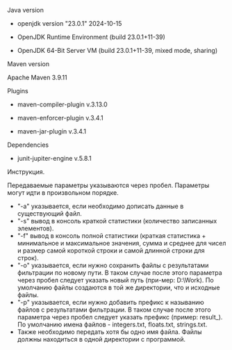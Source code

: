 Java version

* openjdk version "23.0.1" 2024-10-15

* OpenJDK Runtime Environment (build 23.0.1+11-39)

* OpenJDK 64-Bit Server VM (build 23.0.1+11-39, mixed mode, sharing)

Maven version

Apache Maven 3.9.11

Plugins

* maven-compiler-plugin v.3.13.0

* maven-enforcer-plugin v.3.4.1

* maven-jar-plugin v.3.4.1

Dependencies

* junit-jupiter-engine v.5.8.1

Инструкция.

Передаваемые параметры указываются через пробел. Параметры могут идти в произвольном порядке.

*	"-a" указывается, если необходимо дописать данные в существующий файл.
*	"-s" вывод в консоль краткой статистики (количество записанных элементов).
*	"-f" вывод в консоль полной статистики (краткая статистика + минимальное и максимальное значения, сумма и среднее для чисел и размер самой короткой строки и самой длинной строки для строк).
*	"-o" указывается, если нужно сохранить файлы с результатами фильтрации по новому пути. В таком случае после этого параметра через пробел следует указать новый путь (при-мер: D:\Work). По умолчанию файлы создаются в той же директории, что и исходные файлы.
*	"-p" указывается, если нужно добавить префикс к называнию файлов с результатами фильтрации. В таком случае после этого параметра через пробел следует указать префикс (пример: result_). По умолчанию имена файлов - integers.txt, floats.txt, strings.txt.
*	Также необходимо передать хотя бы одно имя файла. Файлы должны находиться в одной директории с программой.
